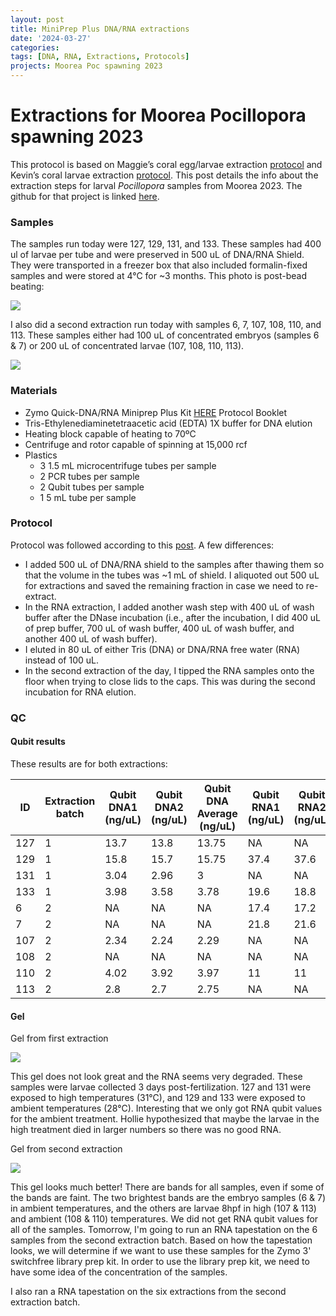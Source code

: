 ```yaml
---
layout: post
title: MiniPrep Plus DNA/RNA extractions
date: '2024-03-27'
categories:
tags: [DNA, RNA, Extractions, Protocols]
projects: Moorea Poc spawning 2023 
---
```


# Extractions for Moorea Pocillopora spawning 2023

This protocol is based on Maggie’s coral egg/larvae extraction [protocol](https://meschedl.github.io/MESPutnam_Open_Lab_Notebook/Larvae-Ex-Protocol/) and Kevin’s coral larvae extraction [protocol](https://kevinhwong1.github.io/KevinHWong_Notebook/DNA-RNA-Extractions-on-P.-astreoides-larvae-BEAD-BEATING/). This post details the info about the extraction steps for larval *Pocillopora* samples from Moorea 2023. The github for that project is linked [here](https://github.com/hputnam/Pocillopora_Spawning_Moorea). 

### Samples 

The samples run today were 127, 129, 131, and 133. These samples had 400 ul of larvae per tube and were preserved in 500 uL of DNA/RNA Shield. They were transported in a freezer box that also included formalin-fixed samples and were stored at 4°C for ~3 months. This photo is post-bead beating: 

![](https://raw.githubusercontent.com/JillAshey/JillAshey_Putnam_Lab_Notebook/master/images/samples_20240327.JPG)

I also did a second extraction run today with samples 6, 7, 107, 108, 110, and 113. These samples either had 100 uL of concentrated embryos (samples 6 & 7) or 200 uL of concentrated larvae (107, 108, 110, 113). 

![](https://raw.githubusercontent.com/JillAshey/JillAshey_Putnam_Lab_Notebook/master/images/samples_20240327_2.JPG) 

### Materials 

- Zymo Quick-DNA/RNA Miniprep Plus Kit [HERE](https://files.zymoresearch.com/protocols/_d7003t_d7003_quick-dna-rna_miniprep_plus_kit.pdf) Protocol Booklet
- Tris-Ethylenediaminetetraacetic acid (EDTA) 1X buffer for DNA elution
- Heating block capable of heating to 70ºC
- Centrifuge and rotor capable of spinning at 15,000 rcf
- Plastics 
	- 3 1.5 mL microcentrifuge tubes per sample
	- 2 PCR tubes per sample
	- 2 Qubit tubes per sample 
	- 1 5 mL tube per sample 

### Protocol

Protocol was followed according to this [post](https://github.com/JillAshey/JillAshey_Putnam_Lab_Notebook/blob/master/_posts/2023-07-21-MiniprepPlus-DNA%3ARNA-extractions-McapLarvae.md). A few differences: 

- I added 500 uL of DNA/RNA shield to the samples after thawing them so that the volume in the tubes was ~1 mL of shield. I aliquoted out 500 uL for extractions and saved the remaining fraction in case we need to re-extract. 
- In the RNA extraction, I added another wash step with 400 uL of wash buffer after the DNase incubation (i.e., after the incubation, I did 400 uL of prep buffer, 700 uL of wash buffer, 400 uL of wash buffer, and another 400 uL of wash buffer).
- I eluted in 80 uL of either Tris (DNA) or DNA/RNA free water (RNA) instead of 100 uL. 
- In the second extraction of the day, I tipped the RNA samples onto the floor when trying to close lids to the caps. This was during the second incubation for RNA elution. 

### QC 

#### Qubit results 

These results are for both extractions: 

| ID  | Extraction batch | Qubit DNA1 (ng/uL) | Qubit DNA2 (ng/uL) | Qubit DNA Average (ng/uL) | Qubit RNA1 (ng/uL) | Qubit RNA2 (ng/uL) | Qubit RNA Average (ng/uL) |
| --- | ---------------- | ------------------ | ------------------ | ------------------------- | ------------------ | ------------------ | ------------------------- |
| 127 | 1                | 13.7               | 13.8               | 13.75                     | NA                 | NA                 | NA                        |
| 129 | 1                | 15.8               | 15.7               | 15.75                     | 37.4               | 37.6               | 37.5                      |
| 131 | 1                | 3.04               | 2.96               | 3                         | NA                 | NA                 | NA                        |
| 133 | 1                | 3.98               | 3.58               | 3.78                      | 19.6               | 18.8               | 19.2                      |
| 6   | 2                | NA                 | NA                 | NA                        | 17.4               | 17.2               | 17.3                      |
| 7   | 2                | NA                 | NA                 | NA                        | 21.8               | 21.6               | 21.7                      |
| 107 | 2                | 2.34               | 2.24               | 2.29                      | NA                 | NA                 | NA                        |
| 108 | 2                | NA                 | NA                 | NA                        | NA                 | NA                 | NA                        |
| 110 | 2                | 4.02               | 3.92               | 3.97                      | 11                 | 11                 | 11                        |
| 113 | 2                | 2.8                | 2.7                | 2.75                      | NA                 | NA                 | NA                        |


#### Gel 

Gel from first extraction

![](https://raw.githubusercontent.com/JillAshey/JillAshey_Putnam_Lab_Notebook/master/images/gel_20240327.JPG)

This gel does not look great and the RNA seems very degraded. These samples were larvae collected 3 days post-fertilization. 127 and 131 were exposed to high temperatures (31°C), and 129 and 133 were exposed to ambient temperatures (28°C). Interesting that we only got RNA qubit values for the ambient treatment. Hollie hypothesized that maybe the larvae in the high treatment died in larger numbers so there was no good RNA. 

Gel from second extraction 

![](https://raw.githubusercontent.com/JillAshey/JillAshey_Putnam_Lab_Notebook/master/images/gel_20240327_2.JPG)

This gel looks much better! There are bands for all samples, even if some of the bands are faint. The two brightest bands are the embryo samples (6 & 7) in ambient temperatures, and the others are larvae 8hpf in high (107 & 113) and ambient (108 & 110) temperatures. We did not get RNA qubit values for all of the samples. Tomorrow, I'm going to run an RNA tapestation on the 6 samples from the second extraction batch. Based on how the tapestation looks, we will determine if we want to use these samples for the Zymo 3' switchfree library prep kit. In order to use the library prep kit, we need to have some idea of the concentration of the samples. 

I also ran a RNA tapestation on the six extractions from the second extraction batch. 